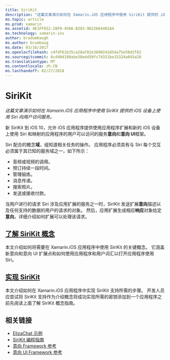 ```yaml
---
title: SiriKit
description: "这篇文章演示如何在 Xamarin.iOS 应用程序中使用 SiriKit 提供的 iOS 设备上使用 Siri 向用户访问服务。"
ms.topic: article
ms.prod: xamarin
ms.assetid: 4E1FF652-28F0-4566-B383-9D12664401A4
ms.technology: xamarin-ios
author: bradumbaugh
ms.author: brumbaug
ms.date: 03/16/2017
ms.openlocfilehash: c4fdf61b35ca28af82e3890242d54a75e50d2f82
ms.sourcegitcommit: 6cd40d190abe38edd50fc74331be15324a845a28
ms.translationtype: MT
ms.contentlocale: zh-CN
ms.lasthandoff: 02/27/2018
---
```

# <a name="sirikit"></a>SiriKit

_这篇文章演示如何在 Xamarin.iOS 应用程序中使用 SiriKit 提供的 iOS 设备上使用 Siri 向用户访问服务。_

新 SiriKit 到 iOS 10，允许 iOS 应用程序提供使用应用程序扩展和新的 iOS 设备上使用 Siri 和映射的应用程序的用户可以访问的服务**意向**和**意向 UI**框架。

Siri 配合的概念**域**，组知道相关任务的操作。 应用程序必须具有与 Siri 每个交互必须属于其已知的服务域之一，如下所示：

- 音频或视频的调用。
- 预订持续一段时间。
- 管理锻炼。
- 消息传递。
- 搜索照片。
- 发送或接收付款。

当用户进行的请求 Siri 涉及应用扩展的服务之一时，SiriKit 发送扩展**意向**描述以及任何支持的数据的用户的请求的对象。 然后，应用扩展生成相应**响应**对象给定**意向**，详细介绍如何扩展可以处理该请求。

## <a name="understanding-sirikit-conceptsiosplatformsirikitunderstanding-sirikitmd"></a>[了解 SiriKit 概念](~/ios/platform/sirikit/understanding-sirikit.md)

本文介绍如何将需要在 Xamarin.iOS 应用程序中使用 SiriKit 的关键概念。 它涵盖新意向和意向 UI 扩展点和如何使用应用程序和用户词汇以打开应用程序使用 Siri。

## <a name="implementing-sirikitiosplatformsirikitimplementing-sirikitmd"></a>[实现 SiriKit](~/ios/platform/sirikit/implementing-sirikit.md)

本文介绍如何在 Xamarin.iOS 应用程序中实现 SiriKit 支持所需的步骤。 开发人员应尝试将 SiriKit 支持作为介绍概念将成功实现所需的密钥添加到一个应用程序之前先阅读上面了解 SiriKit 概念指南。





## <a name="related-links"></a>相关链接

- [ElizaChat 示例](https://developer.xamarin.com/samples/monotouch/ios10/ElizaChat/)
- [SiriKit 编程指南](https://developer.apple.com/library/prerelease/content/documentation/Intents/Conceptual/SiriIntegrationGuide/index.html)
- [意向 Framework 参考](https://developer.apple.com/reference/intents)
- [意向 UI Framework 参考](https://developer.apple.com/reference/intentsui)
